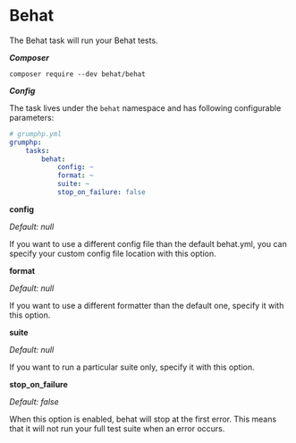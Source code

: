 #  Behat

The Behat task will run your Behat tests.

***Composer***

```
composer require --dev behat/behat
```

***Config***

The task lives under the `behat` namespace and has following configurable parameters:

```yaml
# grumphp.yml
grumphp:
    tasks:
        behat:
            config: ~
            format: ~
            suite: ~
            stop_on_failure: false
```

**config**

*Default: null*

If you want to use a different config file than the default behat.yml, you can specify your custom config file location with this option.


**format**

*Default: null*

If you want to use a different formatter than the default one, specify it with this option.


**suite**

*Default: null*

If you want to run a particular suite only, specify it with this option.


**stop_on_failure**

*Default: false*

When this option is enabled, behat will stop at the first error. This means that it will not run your full test suite when an error occurs.
